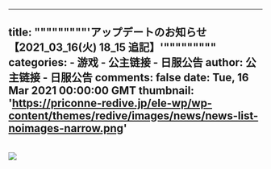 
---
title: """""""""'アップデートのお知らせ【2021_03_16(火) 18_15 追記】'"""""""""
categories: 
    - 游戏
    - 公主链接 - 日服公告
author: 公主链接 - 日服公告
comments: false
date: Tue, 16 Mar 2021 00:00:00 GMT
thumbnail: 'https://priconne-redive.jp/ele-wp/wp-content/themes/redive/images/news/news-list-noimages-narrow.png'
---

<div>   
<br><img src="https://priconne-redive.jp/ele-wp/wp-content/themes/redive/images/news/news-list-noimages-narrow.png" referrerpolicy="no-referrer">  
</div>
            